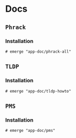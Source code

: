 # Docs

## `Phrack`

### Installation

```ShellSession
# emerge "app-doc/phrack-all"
```

## `TLDP`

### Installation

```ShellSession
# emerge "app-doc/tldp-howto"
```

## `PMS`

### Installation

```ShellSession
# emerge "app-doc/pms"
```
